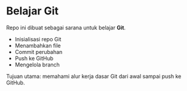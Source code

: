 # Belajar Git

Repo ini dibuat sebagai sarana untuk belajar **Git**.  

- Inisialisasi repo Git
- Menambahkan file
- Commit perubahan
- Push ke GitHub
- Mengelola branch

Tujuan utama: memahami alur kerja dasar Git dari awal sampai push ke GitHub.
